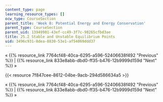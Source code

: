 ```yaml
---
content_type: page
learning_resource_types: []
ocw_type: CourseSection
parent_title: 'Week 8: Potential Energy and Energy Conservation'
parent_type: CourseSection
parent_uid: 13949981-43ef-cc49-3f7c-98265cfbd3ae
title: 25.2 Stable and Unstable Equilibrium Points
uid: 3496c931-8dea-8830-53e1-af54069ddd37
---
```


« {{% resource_link 7764cf48-40ca-6295-a596-52406638f492 "Previous" %}} | {{% resource_link 833e8abb-dbd0-ff35-b476-12b9999d159d "Next" %}} »

{{< resource 7f847cee-8612-04be-9acb-294d586634a5 >}}

« {{% resource_link 7764cf48-40ca-6295-a596-52406638f492 "Previous" %}} | {{% resource_link 833e8abb-dbd0-ff35-b476-12b9999d159d "Next" %}} »